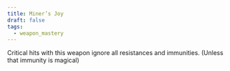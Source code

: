 ```yaml
---
title: Miner’s Joy
draft: false
tags:
  - weapon_mastery
---
```

Critical hits with this weapon ignore all resistances and immunities. (Unless that immunity is magical)